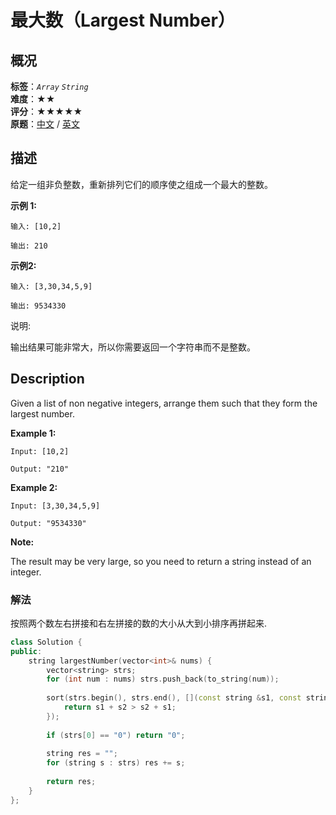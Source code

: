 # 最大数（Largest Number）
## 概况
**标签**：*`Array`*  *`String`*<br>
**难度**：★★<br>
**评分**：★★★★★<br>
**原题**：[中文](https://leetcode-cn.com/problems/largest-number) / [英文](https://leetcode.com/problems/largest-number)
## 描述

给定一组非负整数，重新排列它们的顺序使之组成一个最大的整数。



**示例 1:**

```
输入: [10,2]

输出: 210
```


**示例2:**

```
输入: [3,30,34,5,9]

输出: 9534330
```

说明: 

输出结果可能非常大，所以你需要返回一个字符串而不是整数。



## Description

Given a list of non negative integers, arrange them such that they form the largest number.



**Example 1:**

```
Input: [10,2]

Output: "210"
```

**Example 2:**

```
Input: [3,30,34,5,9]

Output: "9534330"
```

**Note:**

 The result may be very large, so you need to return a string instead of an integer.

### 解法
按照两个数左右拼接和右左拼接的数的大小从大到小排序再拼起来.
```c++
class Solution {
public:
    string largestNumber(vector<int>& nums) {
        vector<string> strs;
        for (int num : nums) strs.push_back(to_string(num));
        
        sort(strs.begin(), strs.end(), [](const string &s1, const string &s2) {
            return s1 + s2 > s2 + s1;
        });
        
        if (strs[0] == "0") return "0";
        
        string res = "";
        for (string s : strs) res += s;
        
        return res;
    }
};
```